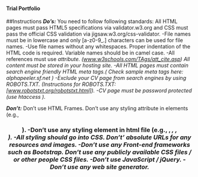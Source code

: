 #### Trial Portfolio

##Instructions
***Do’s:*** You need to follow following standards:
All HTML pages must pass HTML5 specifications via validator.w3.org and CSS must pass the official CSS validation via jigsaw.w3.org/css-validator. 
-File names must be in lowercase and only [a-z0-9_.] characters can be used for file names. 
-Use file names without any whitespaces. Proper indentation of the HTML code is required. Variable names should be in camel case. 
-All references must use <cite> attribute. (www.w3schools.com/TAgs/att_cite.asp) All content must be stored in your hosting site. 
-All HTML pages must contain search engine friendly HTML meta tags.( Check sample meta tags here: alphapeeler.sf.net ) 
-Exclude your CV page from search engines by using ROBOTS.TXT. (Instructions for ROBOTS.TXT:[www.robotstxt.org/robotstxt.html]).
-CV page must be password protected (use htaccess ). 

***Don’t:*** Don’t use HTML Frames. Don’t use any styling attribute in elements (e.g., <h3 align="center">). 
-Don’t use any styling element in html file (e.g., <strong>, <em>, <font>, <center>). 
-All styling should go into CSS. Don’t’ absolute URLs for any resources and images. 
-Don’t use any Front-end frameworks such as Bootstrap. Don’t use any publicly available CSS files / or other people CSS files. 
-Don’t use JavaScript / jQuery. 
-Don’t use any web site generator.
